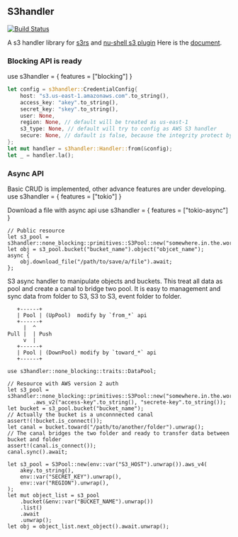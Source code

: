 S3handler
---
[![Build Status](https://travis-ci.com/yanganto/s3handler.svg?branch=master)](https://travis-ci.com/yanganto/s3handler)


A s3 handler library for [s3rs](https://github.com/yanganto/s3rs) and [nu-shell s3 plugin](https://github.com/nushell/nushell/tree/main/crates/nu_plugin_s3)
Here is the [document](https://docs.rs/s3handler/).


### Blocking API is ready
use s3handler = { features = ["blocking"] }

```rust
let config = s3handler::CredentialConfig{
    host: "s3.us-east-1.amazonaws.com".to_string(),
    access_key: "akey".to_string(),
    secret_key: "skey".to_string(),
    user: None,
    region: None, // default will be treated as us-east-1
    s3_type: None, // default will try to config as AWS S3 handler
    secure: None, // dafault is false, because the integrity protect by HMAC
};
let mut handler = s3handler::Handler::from(&config);
let _ = handler.la();
```

### Async API
Basic CRUD is implemented, other advance features are under developing.
use s3handler = { features = ["tokio"] }

Download a file with async api
use s3handler = { features = ["tokio-async"] }
```
// Public resource
let s3_pool = s3handler::none_blocking::primitives::S3Pool::new("somewhere.in.the.world".to_string());
let obj = s3_pool.bucket("bucket_name").object("objcet_name");
async {
    obj.download_file("/path/to/save/a/file").await;
};

```

S3 async handler to manipulate objects and buckets.
This treat all data as pool and create a canal to bridge two pool.
It is easy to management and sync data from folder to S3, S3 to S3, event folder to folder.

>>>
       +------+
       | Pool | (UpPool)  modify by `from_*` api
       +------+
         |  ^
    Pull |  | Push
         v  |
       +------+
       | Pool | (DownPool) modify by `toward_*` api
       +------+
>>>

```
use s3handler::none_blocking::traits::DataPool;

// Resource with AWS version 2 auth
let s3_pool = s3handler::none_blocking::primitives::S3Pool::new("somewhere.in.the.world".to_string())
        .aws_v2("access-key".to_string(), "secrete-key".to_string());
let bucket = s3_pool.bucket("bucket_name");
// Actually the bucket is a unconnnected canal
assert!(!bucket.is_connect());
let canal = bucket.toward("/path/to/another/folder").unwrap();
// The canal bridges the two folder and ready to transfer data between bucket and folder
assert!(canal.is_connect());
canal.sync().await;

let s3_pool = S3Pool::new(env::var("S3_HOST").unwrap()).aws_v4(
    akey.to_string(),
    env::var("SECRET_KEY").unwrap(),
    env::var("REGION").unwrap(),
);
let mut object_list = s3_pool
    .bucket(&env::var("BUCKET_NAME").unwrap())
    .list()
    .await
    .unwrap();
let obj = object_list.next_object().await.unwrap();
```
